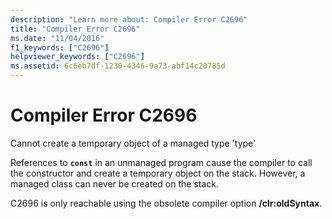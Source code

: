 ```yaml
---
description: "Learn more about: Compiler Error C2696"
title: "Compiler Error C2696"
ms.date: "11/04/2016"
f1_keywords: ["C2696"]
helpviewer_keywords: ["C2696"]
ms.assetid: 6c6eb7df-1230-4346-9a73-abf14c20785d
---
```

# Compiler Error C2696

Cannot create a temporary object of a managed type 'type'

References to **`const`** in an unmanaged program cause the compiler to call the constructor and create a temporary object on the stack. However, a managed class can never be created on the stack.

C2696 is only reachable using the obsolete compiler option **/clr:oldSyntax**.

